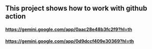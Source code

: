 ## This project shows how to work with github action

#### https://gemini.google.com/app/0aac28e48b3fc2f9?hl=th
#### https://gemini.google.com/app/0d9dccf409e30369?hl=th